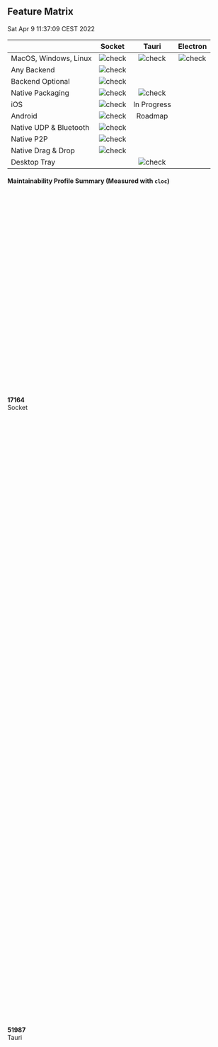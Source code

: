 ## Feature Matrix
<time>Sat Apr  9 11:37:09 CEST 2022</time>

|                         | Socket                                | Tauri                                 | Electron |
| :---                    | :---:                                 | :---:                                 | :---:    |
| MacOS, Windows, Linux   | ![check](/images/icons/checkmark.svg) | ![check](/images/icons/checkmark.svg) | ![check](/images/icons/checkmark.svg) |
| Any Backend             | ![check](/images/icons/checkmark.svg) |                                       | |
| Backend Optional        | ![check](/images/icons/checkmark.svg) |                                       | |
| Native Packaging        | ![check](/images/icons/checkmark.svg) | ![check](/images/icons/checkmark.svg) | |
| iOS                     | ![check](/images/icons/checkmark.svg) | In Progress                           | |
| Android                 | ![check](/images/icons/checkmark.svg) | Roadmap                               | |
| Native UDP & Bluetooth  | ![check](/images/icons/checkmark.svg) |                                       | |
| Native P2P              | ![check](/images/icons/checkmark.svg) |                                       | |
| Native Drag & Drop      | ![check](/images/icons/checkmark.svg) |                                       | |
| Desktop Tray            |                                       | ![check](/images/icons/checkmark.svg) | |

#### Maintainability Profile Summary (Measured with `cloc`)

<div class="complexity">
  <div><div style="height: 11.742893305510895%;"></div><b>17164</b><br/>Socket</div>
  <div><div style="height: 35.567338282078474%;"></div><b>51987</b><br/>Tauri</div>
  <div><div style="height: 100%;"></div><b>146165</b><br/>Electron</div>
</div>

#### Memory Profile Summary (Desktop only, measured with `mprof`)

<div class="complexity">
  <div><div style="height: 51.2962962962963%;"></div><b>&plusmn;55.4</b><br/>Socket</div>
  <div><div style="height: 78.70370370370371%;"></div><b>&plusmn;85Mb</b><br/>Tauri</div>
  <div><div style="height: 100%;"></div><b>&plusmn;108Mb</b><br/>Electron</div>
</div>

> Note: `capacitorjs` uses electron, so we don't include it in the tests.

> Note: `mprof` was also run for periods of up to 1 hour. Also, the `uss` and
`pss` backends yielded results that are relative to the default backend.

## Socket
<time>Mon Jan  2 13:44:43 CET 2023</time>

### Maintainability Profile
```
cloc src test
```

```text
Language                     files          blank        comment           code
-------------------------------------------------------------------------------
C++                             21           2367            598          11369
C/C++ Header                    11            668            203           4124
Objective-C++                    2            290             72           1017
Kotlin                           5            153             43            608
Bourne Shell                     1             16              9             46
-------------------------------------------------------------------------------
SUM:                            40           3494            925          17164
```

### Memory Profile

![socket-mprof](/images/mprof/socket-mprof.png)


## Tauri
<time>Mon Jan  2 13:58:36 CET 2023</time>

### Maintainability Profile
```
cloc core tooling
```

```text
Language                      files          blank        comment           code
--------------------------------------------------------------------------------
Rust                            174           4995           7961          36454
Markdown                         42           1336              1           4747
JSON                             37              0              0           4126
TypeScript                       27            383           3490           2994
JavaScript                       29            176            165           1186
TOML                             23             99             24            926
Bourne Again Shell                2             67             57            429
WiX source                        1             36             11            264
YAML                              8             38              0            261
HTML                              8             14              0            220
XML                               4              0              5            163
CSS                               2             17              0             92
Svelte                            2             15              0             61
PowerShell                        2              6             11             34
Bourne Shell                      2              4              4             18
SVG                               3              0              0              8
Standard ML                       3              0              0              3
Text                              1              0              0              1
--------------------------------------------------------------------------------
SUM:                            370           7186          11729          51987
```

### Memory Profile

![tauri-mprof](/images/mprof/tauri-mprof.png)

## Electron
<time>Mon Jan  2 13:58:36 CET 2023</time>

### Maintainability Profile
```
cloc *.json lib shell patches typings
```

```text
Language                     files          blank        comment           code
-------------------------------------------------------------------------------
C++                            340          11205           5078          56376
TypeScript                     173           5881           1843          39940
C/C++ Header                   358           5530           3382          18148
diff                           214           2058           8277          13594
Objective-C++                   56           1950           1000           8839
HTML                           175            318              9           4290
JavaScript                     196            424            153           2798
JSON                            78             22              0           1478
XML                              7              0              8            357
Markdown                         3             34              0            116
Bourne Shell                     1             16              5            106
Mojo                             2             21             13             70
Python                           2              0              0             23
IDL                              1              3              0             20
CSS                              3              0              0              7
Text                             2              0              0              2
CoffeeScript                     1              0              0              1
-------------------------------------------------------------------------------
SUM:                          1612          27462          19768         146165
```

### Memory Profile

![electron-mprof](/images/mprof/electron-mprof.png)

